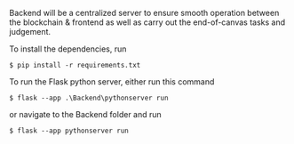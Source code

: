 Backend will be a centralized server to ensure smooth operation between the blockchain & frontend as well as carry out the end-of-canvas tasks and judgement.

To install the dependencies, run
```shell
$ pip install -r requirements.txt
```

To run the Flask python server, either run this command
```shell
$ flask --app .\Backend\pythonserver run 
```

or navigate to the Backend folder and run

```shell
$ flask --app pythonserver run 
```

